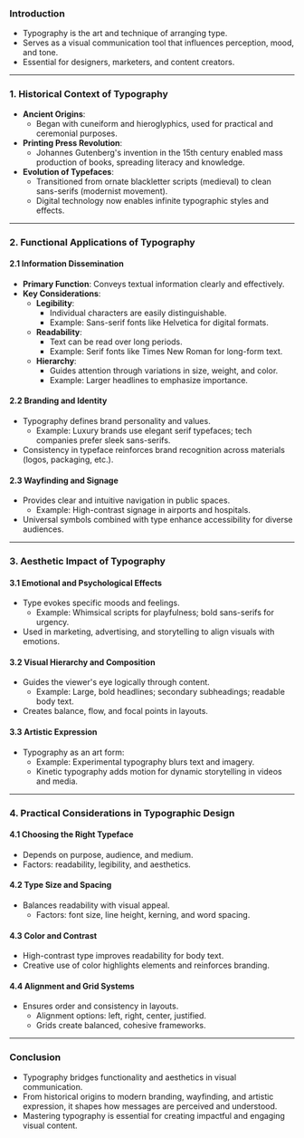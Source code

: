 ### **Introduction**
- Typography is the art and technique of arranging type.
- Serves as a visual communication tool that influences perception, mood, and tone.
- Essential for designers, marketers, and content creators.

---

### **1. Historical Context of Typography**
- **Ancient Origins**:  
  - Began with cuneiform and hieroglyphics, used for practical and ceremonial purposes.
- **Printing Press Revolution**:  
  - Johannes Gutenberg's invention in the 15th century enabled mass production of books, spreading literacy and knowledge.  
- **Evolution of Typefaces**:  
  - Transitioned from ornate blackletter scripts (medieval) to clean sans-serifs (modernist movement).  
  - Digital technology now enables infinite typographic styles and effects.

---

### **2. Functional Applications of Typography**
#### **2.1 Information Dissemination**
- **Primary Function**: Conveys textual information clearly and effectively.
- **Key Considerations**:
  - **Legibility**:  
    - Individual characters are easily distinguishable.  
    - Example: Sans-serif fonts like Helvetica for digital formats.
  - **Readability**:  
    - Text can be read over long periods.  
    - Example: Serif fonts like Times New Roman for long-form text.
  - **Hierarchy**:  
    - Guides attention through variations in size, weight, and color.  
    - Example: Larger headlines to emphasize importance.

#### **2.2 Branding and Identity**
- Typography defines brand personality and values.  
  - Example: Luxury brands use elegant serif typefaces; tech companies prefer sleek sans-serifs.  
- Consistency in typeface reinforces brand recognition across materials (logos, packaging, etc.).

#### **2.3 Wayfinding and Signage**
- Provides clear and intuitive navigation in public spaces.  
  - Example: High-contrast signage in airports and hospitals.  
- Universal symbols combined with type enhance accessibility for diverse audiences.

---

### **3. Aesthetic Impact of Typography**
#### **3.1 Emotional and Psychological Effects**
- Type evokes specific moods and feelings.  
  - Example: Whimsical scripts for playfulness; bold sans-serifs for urgency.  
- Used in marketing, advertising, and storytelling to align visuals with emotions.

#### **3.2 Visual Hierarchy and Composition**
- Guides the viewer's eye logically through content.  
  - Example: Large, bold headlines; secondary subheadings; readable body text.
- Creates balance, flow, and focal points in layouts.

#### **3.3 Artistic Expression**
- Typography as an art form:  
  - Example: Experimental typography blurs text and imagery.  
  - Kinetic typography adds motion for dynamic storytelling in videos and media.

---

### **4. Practical Considerations in Typographic Design**
#### **4.1 Choosing the Right Typeface**
- Depends on purpose, audience, and medium.  
- Factors: readability, legibility, and aesthetics.

#### **4.2 Type Size and Spacing**
- Balances readability with visual appeal.  
  - Factors: font size, line height, kerning, and word spacing.

#### **4.3 Color and Contrast**
- High-contrast type improves readability for body text.  
- Creative use of color highlights elements and reinforces branding.

#### **4.4 Alignment and Grid Systems**
- Ensures order and consistency in layouts.  
  - Alignment options: left, right, center, justified.  
  - Grids create balanced, cohesive frameworks.

---

### **Conclusion**
- Typography bridges functionality and aesthetics in visual communication.  
- From historical origins to modern branding, wayfinding, and artistic expression, it shapes how messages are perceived and understood.  
- Mastering typography is essential for creating impactful and engaging visual content.